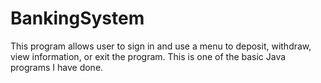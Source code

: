 # BankingSystem
This program allows user to sign in and use a menu to deposit, withdraw, view information, or exit the program. This is one of the basic Java programs I have done. 
